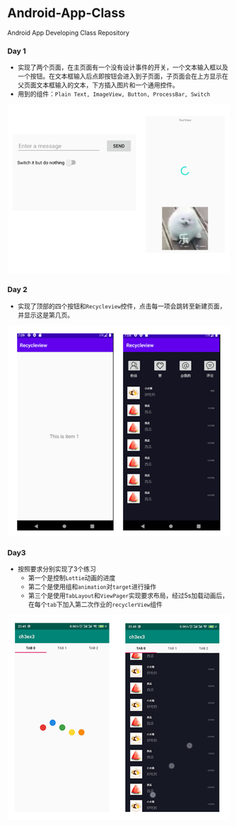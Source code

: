 # Android-App-Class
Android App Developing Class Repository

### Day 1

*   实现了两个页面，在主页面有一个没有设计事件的开关，一个文本输入框以及一个按钮。在文本框输入后点即按钮会进入到子页面，子页面会在上方显示在父页面文本框输入的文本，下方插入图片和一个通用控件。
*   用到的组件：`Plain Text, ImageView, Button, ProcessBar, Switch`

![page](Figure/HW1/page.png)

### Day 2

*   实现了顶部的四个按钮和`Recycleview`控件，点击每一项会跳转至新建页面，并显示这是第几页。

![page](Figure/HW2/page.png)

### Day3

*   按照要求分别实现了3个练习
    *   第一个是控制`Lottie`动画的进度
    *   第二个是使用组和`animation`对`target`进行操作
    *   第三个是使用`TabLayout`和`ViewPager`实现要求布局，经过5s加载动画后，在每个`tab`下加入第二次作业的`recyclerView`组件

![page](Figure/HW3/page.png)